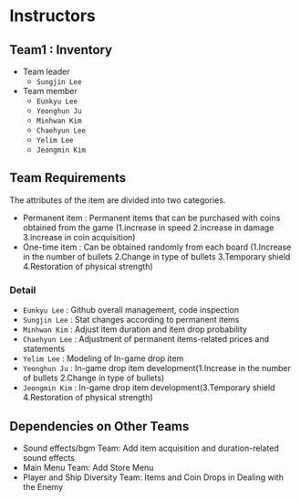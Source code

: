 # Instructors

## Team1 : Inventory

- Team leader
    - `Sungjin Lee`
- Team member
    - `Eunkyu Lee`
    - `Yeonghun Ju`
    - `Minhwan Kim`
    - `Chaehyun Lee`
    - `Yelim Lee`
    - `Jeongmin Kim`

## Team Requirements
The attributes of the item are divided into two categories.

- Permanent item : Permanent items that can be purchased with coins obtained from the game (1.increase in speed 2.increase in damage 3.increase in coin acquisition)
- One-time item : Can be obtained randomly from each board (1.Increase in the number of bullets 2.Change in type of bullets 3.Temporary shield 4.Restoration of physical strength)

### Detail

- `Eunkyu Lee` : Github overall management, code inspection
- `Sungjin Lee` : Stat changes according to permanent items
- `Minhwan Kim` : Adjust item duration and item drop probability
- `Chaehyun Lee` : Adjustment of permanent items-related prices and statements
- `Yelim Lee` : Modeling of In-game drop item
- `Yeonghun Ju` : In-game drop item development(1.Increase in the number of bullets 2.Change in type of bullets)
- `Jeongmin Kim` : In-game drop item development(3.Temporary shield 4.Restoration of physical strength)

## Dependencies on Other Teams

- Sound effects/bgm Team: Add item acquisition and duration-related sound effects
- Main Menu Team: Add Store Menu
- Player and Ship Diversity Team: Items and Coin Drops in Dealing with the Enemy
